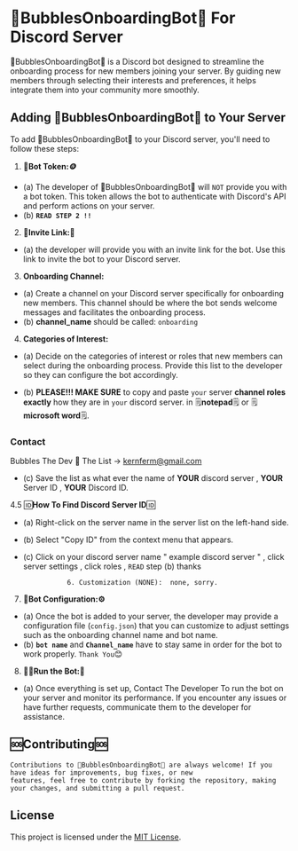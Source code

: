 # 🤖BubblesOnboardingBot🤖  For Discord Server

🤖BubblesOnboardingBot🤖 is a Discord bot designed to streamline the onboarding process for new members joining your server. By guiding new members through selecting their interests and preferences, it helps integrate them into your community more smoothly.

## Adding 🤖BubblesOnboardingBot🤖 to Your Server

To add 🤖BubblesOnboardingBot🤖 to your Discord server, you'll need to follow these steps:

1.  **🤖Bot Token:🪙**
   - (a) The developer of 🤖BubblesOnboardingBot🤖 will `NOT` provide you with a bot token. This token allows the bot to authenticate with Discord's API and perform actions on your server.
   - (b)   **`READ STEP 2 !!`**

2.  **🔗Invite Link:🔗**
   - (a) the developer will provide you with an invite link for the bot. Use this link to invite the bot to your Discord server.

3.  **Onboarding Channel:**
   - (a) Create a channel on your Discord server specifically for onboarding new members. This channel should be where the bot sends welcome messages and facilitates the onboarding process.
   - (b) **channel_name** should be called:  `onboarding`

4.  **Categories of Interest:**
   - (a) Decide on the categories of interest or roles that new members can select during the onboarding process. Provide this list to the developer so they can configure the bot accordingly.

   - (b) **PLEASE!!! MAKE SURE** to copy and paste `your` server **channel roles exactly** how they are in `your` discord server. in 🗒️**notepad**🗒️ or 🗒️**microsoft word**🗒️.

 ### Contact
   Bubbles The Dev 📧 The List -> kernferm@gmail.com
  
   - (c) Save the list as what ever the name of **YOUR** discord server , **YOUR** Server ID , **YOUR** Discord ID.
  
4.5 🆔**How To Find Discord Server ID**🆔
   - (a) Right-click on the server name in the server list on the left-hand side.
   - (b) Select "Copy ID" from the context menu that appears.

         
                    
    
   - (c) Click on your discord server name " example discord server " , click server settings , click roles , `READ` step (b) thanks

                    6. Customization (NONE):  none, sorry. 
  

7.  **🤖Bot Configuration:⚙️**
   - (a) Once the bot is added to your server, the developer may provide a configuration file (`config.json`) that you can customize to adjust settings such as the onboarding channel name and bot name.
   - (b) **`bot name`** and **`Channel_name`** have to stay same in order for the bot to work properly. `Thank You`😊

8.  **🏃‍♂️Run the Bot:🤖**
   - (a) Once everything is set up, Contact The Developer To run the bot on your server and monitor its performance. If you encounter any issues or have further requests, communicate them to the developer for assistance.

## 🆘Contributing🆘

    Contributions to 🤖BubblesOnboardingBot🤖 are always welcome! If you have ideas for improvements, bug fixes, or new 
    features, feel free to contribute by forking the repository, making your changes, and submitting a pull request.

## License

This project is licensed under the [MIT License](LICENSE).
